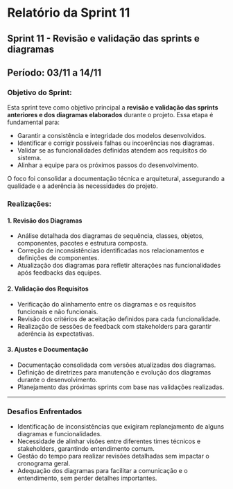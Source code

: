 # Relatório da Sprint 11

## Sprint 11 - Revisão e validação das sprints e diagramas  
## Período: 03/11 a 14/11

### Objetivo do Sprint:
Esta sprint teve como objetivo principal a **revisão e validação das sprints anteriores e dos diagramas elaborados** durante o projeto. Essa etapa é fundamental para:

- Garantir a consistência e integridade dos modelos desenvolvidos.
- Identificar e corrigir possíveis falhas ou incoerências nos diagramas.
- Validar se as funcionalidades definidas atendem aos requisitos do sistema.
- Alinhar a equipe para os próximos passos do desenvolvimento.

O foco foi consolidar a documentação técnica e arquitetural, assegurando a qualidade e a aderência às necessidades do projeto.

### Realizações:
#### 1. Revisão dos Diagramas
- Análise detalhada dos diagramas de sequência, classes, objetos, componentes, pacotes e estrutura composta.
- Correção de inconsistências identificadas nos relacionamentos e definições de componentes.
- Atualização dos diagramas para refletir alterações nas funcionalidades após feedbacks das equipes.

#### 2. Validação dos Requisitos
- Verificação do alinhamento entre os diagramas e os requisitos funcionais e não funcionais.
- Revisão dos critérios de aceitação definidos para cada funcionalidade.
- Realização de sessões de feedback com stakeholders para garantir aderência às expectativas.

#### 3. Ajustes e Documentação
- Documentação consolidada com versões atualizadas dos diagramas.
- Definição de diretrizes para manutenção e evolução dos diagramas durante o desenvolvimento.
- Planejamento das próximas sprints com base nas validações realizadas.

---

### Desafios Enfrentados

- Identificação de inconsistências que exigiram replanejamento de alguns diagramas e funcionalidades.
- Necessidade de alinhar visões entre diferentes times técnicos e stakeholders, garantindo entendimento comum.
- Gestão do tempo para realizar revisões detalhadas sem impactar o cronograma geral.
- Adequação dos diagramas para facilitar a comunicação e o entendimento, sem perder detalhes importantes.
